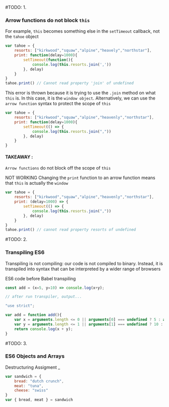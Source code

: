 
#TODO: 1.
### Arrow functions do not block `this`
For example, `this` becomes something else in the `setTimeout` callback, not the `tahoe` object

```javascript
var tahoe = {
    resorts: ["kirkwood","squaw","alpine","heavely","northstar"],
    print: function(delay=1000){
        setTimeout(function(){
            console.log(this.resorts.join(','))
        }, delay)
    }
}
tahoe.print() // Cannot read property 'join' of undefined
```

This error is thrown because it is trying to use the `.join` method on what `this` is. In this case, it is the `window object`. Alternatively, we can use the `arrow function` syntax to protect the scope of `this`

```javascript
var tahoe = {
    resorts: ["kirkwood","squaw","alpine","heavenly","northstar"],
    print: function(delay=1000){
        setTimeout(() => {
            console.log(this.resorts.join(","))
        }, delay)
    }
}
```

#### TAKEAWAY : 
`Arrow functions` do not block off the scope of `this`

NOT WORKING
Changing the `print` function to an arrow function means that `this` is actually the `window`
```javascript
var tahoe = {
    resorts: ["kirkwood","squaw","alpine","heavenly","northstar"],
    print: (delay=1000) => {
        setTimeout(() => {
            console.log(this.resorts.join(","))
        }, delay)
    }
}
tahoe.print() // cannot read property resorts of undefined
```



#TODO: 2.
### Transpiling ES6
Transpiling is not compiling: our code is not compiled to binary. Instead, it is transpiled into syntax that can be interpreted by a wider range of browsers

ES6 code before Babel transpiling
```javascript
const add = (x=5, y=10) => console.log(x+y);

// after run transpiler, output...

"use strict";

var add = function add(){
    var x = arguments.length <= 0 || arguments[0] === undefined ? 5 : arguments[0];
    var y = arguments.length <= 1 || arguments[1] === undefined ? 10 : arguments[1];
    return console.log(x + y);
}
```



#TODO: 3.
### ES6 Objects and Arrays

Destructuring Assigment
_

```javascript
var sandwich = {
    bread: "dutch crunch",
    meat: "tuna",
    cheese: "swiss"
}
var { bread, meat } = sandwich
```